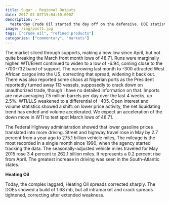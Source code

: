 ```yaml
---
title: Sugar - Regional Outputs
date: 2017-01-02T15:04:10.000Z
description: >-
  Yesterday Crude Oil started the day off on the defensive. DOE statistics showed inventory levels with a build of 2.5 million barrels, in contrast to average expectations of drawdowns from 1.1 to 1.9. Prices were lower in choppy activity and ultimately accelerated to the downside late in the day.
image: /img/post1.jpg
tags: ["crude oil", "refined products"]
categories: ["commentary", "markets"]
---
```

The market sliced through supports, making a new low since April, but not quite breaking the March front month lows of 48.71.  Runs were marginally higher. WTI/Brent continued to widen to a low of -6.94, coming close to the -700-732 band of support. The narrowing last month to -300 attracted West African cargos into the US, correcting that spread, widening it back out. There was also reported some chaos at Nigerian ports as the President reportedly turned away 113 vessels, supposedly to crack down on unauthorized trade, though I have no detailed information on that. Imports are now averaging 7.5 million barrels per day over the last 4 weeks, up 2.5%. WTI/LLS weakened to a differential of -405. Open interest and volume statistics showed a shift: on lower price activity, the net liquidating trend has ended and volume accelerated. We expect an acceleration of the down move in WTI to test spot March lows of 48.71.  

The Federal Highway administration showed that lower gasoline prices translated into more driving. Street and highway travel rose in May by 2.7 percent from a year ago to 275.1 billion vehicle miles, The mileage is the most recorded in a single month since 1990, when the agency started tracking the data. The seasonally-adjusted vehicle miles traveled for May 2015 rose 3.4 percent to 262.1 billion miles. It represents a 0.2 percent rise from April. The greatest increase in driving was seen in the South-Atlantic states.

**Heating Oil**

Today, the complex laggard, Heating Oil spreads corrected sharply. The DOEs showed a build of 1.68 mb, but all intramarket and crack spreads tightened, correcting after extended weakness.
